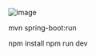![image](https://github.com/user-attachments/assets/7d4d5dca-967c-4c7a-b8ec-bbc4366eb7a4)

mvn spring-boot:run

npm install
npm run dev
